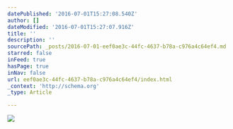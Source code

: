 ```yaml
---
datePublished: '2016-07-01T15:27:08.540Z'
author: []
dateModified: '2016-07-01T15:27:07.916Z'
title: ''
description: ''
sourcePath: _posts/2016-07-01-eef0ae3c-44fc-4637-b78a-c976a4c64ef4.md
starred: false
inFeed: true
hasPage: true
inNav: false
url: eef0ae3c-44fc-4637-b78a-c976a4c64ef4/index.html
_context: 'http://schema.org'
_type: Article

---
```

![](https://the-grid-user-content.s3-us-west-2.amazonaws.com/a76964ed-e55e-43c9-b5c8-1b899a166f86.jpg)